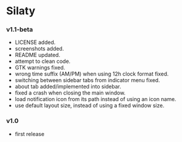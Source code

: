 Silaty
======

### v1.1-beta

* LICENSE added.
* screenshots added.
* README updated.
* attempt to clean code.
* GTK warnings fixed.
* wrong time suffix (AM/PM) when using 12h clock format fixed.
* switching between sidebar tabs from indicator menu fixed.
* about tab added/implemented into sidebar.
* fixed a crash when closing the main window.
* load notification icon from its path instead of using an icon name.
* use default layout size, instead of using a fixed window size.

### v1.0

* first release

